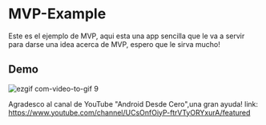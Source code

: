 # MVP-Example

Este es el ejemplo de MVP, aqui esta una app sencilla que le va a servir para darse una idea acerca de MVP, espero que le sirva mucho!

## Demo

![ezgif com-video-to-gif 9](https://user-images.githubusercontent.com/20933322/36689591-d282e82e-1afd-11e8-8353-02ad42d2ee85.gif)

Agradesco al canal de YouTube "Android Desde Cero",una gran ayuda!
link: https://www.youtube.com/channel/UCsOnfOiyP-ftrVTyORYxurA/featured
